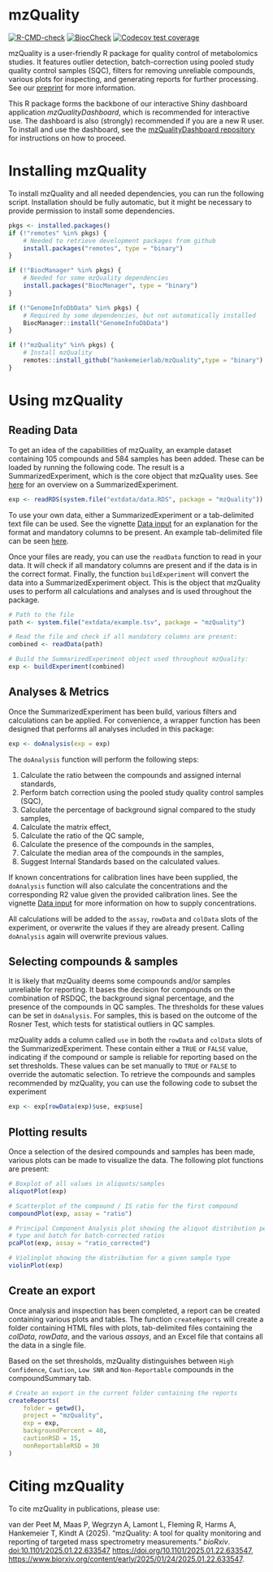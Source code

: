 # mzQuality

[![R-CMD-check](https://github.com/hankemeierlab/mzQuality/actions/workflows/R-CMD-check.yaml/badge.svg)](https://github.com/hankemeierlab/mzQuality/actions/workflows/R-CMD-check.yaml) [![BiocCheck](https://github.com/hankemeierlab/mzQuality/workflows/R-CMD-check-bioc/badge.svg)](https://github.com/hankemeierlab/mzQuality/actions/workflows/bioc-check.yml) [![Codecov test coverage](https://codecov.io/gh/hankemeierlab/mzQuality/graph/badge.svg)](https://app.codecov.io/gh/hankemeierlab/mzQuality)

mzQuality is a user-friendly R package for quality control of metabolomics 
studies. It features outlier detection, batch-correction using pooled study 
quality control samples (SQC), filters for removing unreliable compounds, 
various plots for inspecting, and generating reports for further processing. 
See our [preprint](https://www.biorxiv.org/content/10.1101/2025.01.22.633547v1) 
for more information.

This R package forms the backbone of our interactive Shiny dashboard application 
_mzQualityDashboard_, which is recommended for interactive use. The dashboard
is also (strongly) recommended if you are a new R user. To install and use 
the dashboard, see the [mzQualityDashboard repository](https://github.com/hankemeierlab/mzQualityDashboard)
for instructions on how to proceed.

# Installing mzQuality

To install mzQuality and all needed dependencies, you can run the following script.
Installation should be fully automatic, but it might be necessary to provide
permission to install some dependencies. 

``` r
pkgs <- installed.packages()
if (!"remotes" %in% pkgs) {
    # Needed to retrieve development packages from github
    install.packages("remotes", type = "binary")
}

if (!"BiocManager" %in% pkgs) {
    # Needed for some mzQuality dependencies
    install.packages("BiocManager", type = "binary")
}

if (!"GenomeInfoDbData" %in% pkgs) {
    # Required by some dependencies, but not automatically installed 
    BiocManager::install("GenomeInfoDbData")
}

if (!"mzQuality" %in% pkgs) {
    # Install mzQuality
    remotes::install_github("hankemeierlab/mzQuality",type = "binary")
}
```

# Using mzQuality

## Reading Data

To get an idea of the capabilities of mzQuality, an example dataset containing 
105 compounds and 584 samples has been added. These can be loaded by running 
the following code. The result is a SummarizedExperiment, which is the core 
object that mzQuality uses. See [here](https://bioconductor.org/packages/release/bioc/vignettes/SummarizedExperiment/inst/doc/SummarizedExperiment.html) for an overview on a SummarizedExperiment.

``` r
exp <- readRDS(system.file("extdata/data.RDS", package = "mzQuality"))
```

To use your own data, either a SummarizedExperiment or a 
tab-delimited text file can be used. See the vignette [Data input](https://hankemeierlab.github.io/mzQuality/Data_Input.html) 
for an explanation for the format and mandatory columns to be present. An 
example tab-delimited file can be seen [here](https://github.com/hankemeierlab/mzQuality/blob/9ca02857d88eefdb1ea4ef904655fc2f5b7b8526/inst/example.tsv).

Once your files are ready, you can use the `readData` function to read in your 
data. It will check if all mandatory columns are present and if the data is in 
the correct format. Finally, the function `buildExperiment` will convert the 
data into a SummarizedExperiment object. This is the object that mzQuality 
uses to perform all calculations and analyses and is used throughout the package.

``` r
# Path to the file
path <- system.file("extdata/example.tsv", package = "mzQuality")

# Read the file and check if all mandatory columns are present:
combined <- readData(path)

# Build the SummarizedExperiment object used throughout mzQuality:
exp <- buildExperiment(combined)
```

## Analyses & Metrics

Once the SummarizedExperiment has been build, various filters and calculations 
can be applied. For convenience, a wrapper function has been designed that 
performs all analyses included in this package:

``` r
exp <- doAnalysis(exp = exp)
```

The `doAnalysis` function will perform the following steps:

1.  Calculate the ratio between the compounds and assigned internal standards,
2.  Perform batch correction using the pooled study quality control samples (SQC),
3.  Calculate the percentage of background signal compared to the study samples,
4.  Calculate the matrix effect, 
5.  Calculate the ratio of the QC sample,
6.  Calculate the presence of the compounds in the samples,
7.  Calculate the median area of the compounds in the samples,
8.  Suggest Internal Standards based on the calculated values.

If known concentrations for calibration lines have been supplied, the 
`doAnalysis` function will also calculate the concentrations and the
corresponding R2 value given the provided calibration lines. See the vignette 
[Data input](https://github.com/hankemeierlab/mzQuality/vignettes/Data_Input.html) 
for more information on how to supply concentrations.

All calculations will be added to the `assay`, `rowData` and `colData` slots of 
the experiment, or overwrite the values if they are already present. Calling 
`doAnalysis` again will overwrite previous values.

## Selecting compounds & samples

It is likely that mzQuality deems some compounds and/or samples unreliable for 
reporting. It bases the decision for compounds on the combination of RSDQC, 
the background signal percentage, and the presence of the compounds in QC 
samples. The thresholds for these values can be set in `doAnalysis`. For 
samples, this is based on the outcome of the Rosner Test, which tests for 
statistical outliers in QC samples.

mzQuality adds a column called `use` in both the `rowData` and `colData` slots 
of the SummarizedExperiment. These contain either a `TRUE` or `FALSE` value, 
indicating if the compound or sample is reliable for reporting based on the 
set thresholds. These values can be set manually to `TRUE` or `FALSE` to 
override the automatic selection. To retrieve the compounds and samples 
recommended by mzQuality, you can use the following code to subset the 
experiment

``` r
exp <- exp[rowData(exp)$use, exp$use]
```

## Plotting results

Once a selection of the desired compounds and samples has been made, various 
plots can be made to visualize the data. The following plot functions are present:

``` r
# Boxplot of all values in aliquots/samples 
aliquotPlot(exp)

# Scatterplot of the compound / IS ratio for the first compound
compoundPlot(exp, assay = "ratio")

# Principal Component Analysis plot showing the aliquot distribution per
# type and batch for batch-corrected ratios
pcaPlot(exp, assay = "ratio_corrected")

# Violinplot showing the distribution for a given sample type
violinPlot(exp)
```

## Create an export

Once analysis and inspection has been completed, a report can be created 
containing various plots and tables. The function `createReports` will create 
a folder containing HTML files with plots, tab-delimited files containing the 
*colData*, *rowData*, and the various *assays*, and an Excel file that contains
all the data in a single file.

Based on the set thresholds, mzQuality distinguishes between `High Confidence`,
`Caution`, `Low SNR` and `Non-Reportable` compounds in the compoundSummary tab.

``` r
# Create an export in the current folder containing the reports
createReports(
    folder = getwd(),
    project = "mzQuality",
    exp = exp,
    backgroundPercent = 40, 
    cautionRSD = 15, 
    nonReportableRSD = 30
)
```

# Citing mzQuality

To cite mzQuality in publications, please use:

van der Peet M, Maas P, Wegrzyn A, Lamont L, Fleming R, Harms A, Hankemeier T, Kindt A (2025). “mzQuality: A tool for quality monitoring and reporting of targeted mass spectrometry measurements.” *bioRxiv*. <doi:10.1101/2025.01.22.633547> <https://doi.org/10.1101/2025.01.22.633547>, <https://www.biorxiv.org/content/early/2025/01/24/2025.01.22.633547>.
